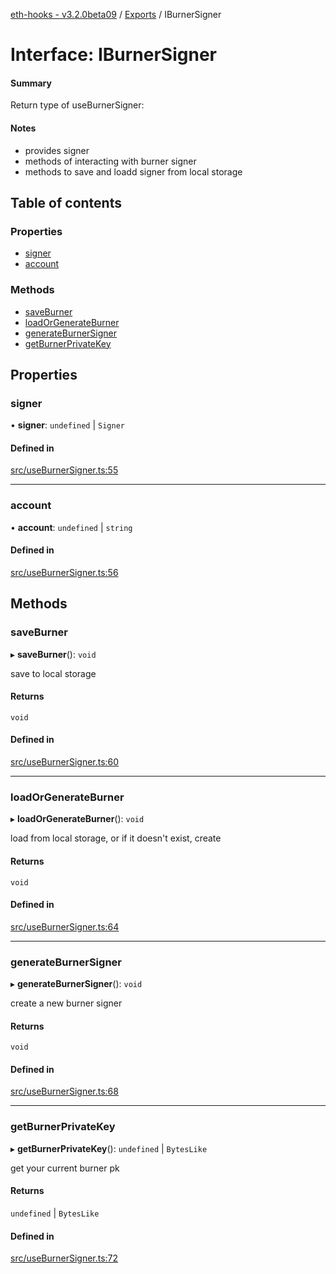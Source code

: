 [eth-hooks - v3.2.0beta09](../README.md) / [Exports](../modules.md) / IBurnerSigner

# Interface: IBurnerSigner

#### Summary
Return type of useBurnerSigner:

#### Notes
- provides signer
- methods of interacting with burner signer
- methods to save and loadd signer from local storage

## Table of contents

### Properties

- [signer](IBurnerSigner.md#signer)
- [account](IBurnerSigner.md#account)

### Methods

- [saveBurner](IBurnerSigner.md#saveburner)
- [loadOrGenerateBurner](IBurnerSigner.md#loadorgenerateburner)
- [generateBurnerSigner](IBurnerSigner.md#generateburnersigner)
- [getBurnerPrivateKey](IBurnerSigner.md#getburnerprivatekey)

## Properties

### signer

• **signer**: `undefined` \| `Signer`

#### Defined in

[src/useBurnerSigner.ts:55](https://github.com/scaffold-eth/eth-hooks/blob/69b2981/src/useBurnerSigner.ts#L55)

___

### account

• **account**: `undefined` \| `string`

#### Defined in

[src/useBurnerSigner.ts:56](https://github.com/scaffold-eth/eth-hooks/blob/69b2981/src/useBurnerSigner.ts#L56)

## Methods

### saveBurner

▸ **saveBurner**(): `void`

save to local storage

#### Returns

`void`

#### Defined in

[src/useBurnerSigner.ts:60](https://github.com/scaffold-eth/eth-hooks/blob/69b2981/src/useBurnerSigner.ts#L60)

___

### loadOrGenerateBurner

▸ **loadOrGenerateBurner**(): `void`

load from local storage, or if it doesn't exist, create

#### Returns

`void`

#### Defined in

[src/useBurnerSigner.ts:64](https://github.com/scaffold-eth/eth-hooks/blob/69b2981/src/useBurnerSigner.ts#L64)

___

### generateBurnerSigner

▸ **generateBurnerSigner**(): `void`

create a new burner signer

#### Returns

`void`

#### Defined in

[src/useBurnerSigner.ts:68](https://github.com/scaffold-eth/eth-hooks/blob/69b2981/src/useBurnerSigner.ts#L68)

___

### getBurnerPrivateKey

▸ **getBurnerPrivateKey**(): `undefined` \| `BytesLike`

get your current burner pk

#### Returns

`undefined` \| `BytesLike`

#### Defined in

[src/useBurnerSigner.ts:72](https://github.com/scaffold-eth/eth-hooks/blob/69b2981/src/useBurnerSigner.ts#L72)
